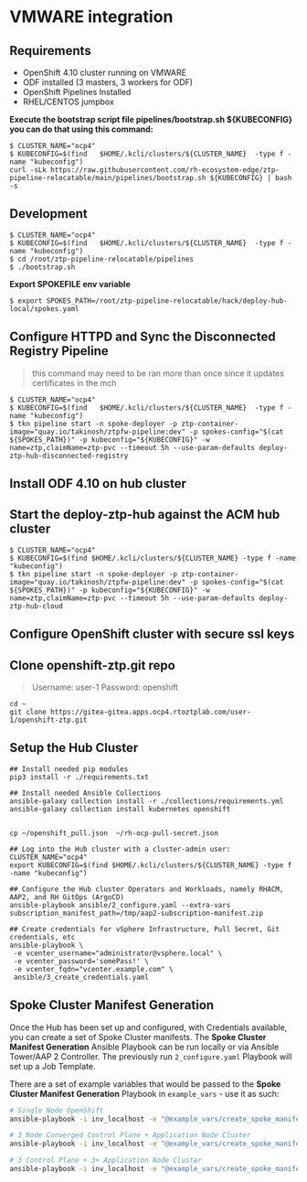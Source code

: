 # VMWARE integration

## Requirements 
* OpenShift 4.10 cluster running on VMWARE
* ODF installed (3 masters, 3 workers for ODF)
* OpenShift Pipelines Installed
* RHEL/CENTOS jumpbox


**Execute the bootstrap script file pipelines/bootstrap.sh ${KUBECONFIG} you can do that using this command:**
```
$ CLUSTER_NAME="ocp4"
$ KUBECONFIG=$(find   $HOME/.kcli/clusters/${CLUSTER_NAME}  -type f -name "kubeconfig")
curl -sLk https://raw.githubusercontent.com/rh-ecosystem-edge/ztp-pipeline-relocatable/main/pipelines/bootstrap.sh ${KUBECONFIG} | bash -s
```

## Development
```
$ CLUSTER_NAME="ocp4"
$ KUBECONFIG=$(find   $HOME/.kcli/clusters/${CLUSTER_NAME}  -type f -name "kubeconfig")
$ cd /root/ztp-pipeline-relocatable/pipelines
$ ./bootstrap.sh
```

**Export SPOKEFILE env variable**
```
$ export SPOKES_PATH=/root/ztp-pipeline-relocatable/hack/deploy-hub-local/spokes.yaml
```

## Configure HTTPD and Sync the Disconnected Registry Pipeline 
> this command may need to be ran more than once since it updates certificates in the mch
```
$ CLUSTER_NAME="ocp4"
$ KUBECONFIG=$(find   $HOME/.kcli/clusters/${CLUSTER_NAME}  -type f -name "kubeconfig")
$ tkn pipeline start -n spoke-deployer -p ztp-container-image="quay.io/takinosh/ztpfw-pipeline:dev" -p spokes-config="$(cat ${SPOKES_PATH})" -p kubeconfig="${KUBECONFIG}" -w name=ztp,claimName=ztp-pvc --timeout 5h --use-param-defaults deploy-ztp-hub-disconnected-registry
```

## Install ODF 4.10 on hub cluster 

## Start the deploy-ztp-hub against the ACM hub cluster
```
$ CLUSTER_NAME="ocp4"
$ KUBECONFIG=$(find $HOME/.kcli/clusters/${CLUSTER_NAME} -type f -name "kubeconfig")
$ tkn pipeline start -n spoke-deployer -p ztp-container-image="quay.io/takinosh/ztpfw-pipeline:dev" -p spokes-config="$(cat ${SPOKES_PATH})" -p kubeconfig="${KUBECONFIG}" -w name=ztp,claimName=ztp-pvc --timeout 5h --use-param-defaults deploy-ztp-hub-cloud
```

## Configure OpenShift cluster with secure ssl keys

## Clone openshift-ztp.git repo
> Username: user-1
> Password: openshift
```
cd ~
git clone https://gitea-gitea.apps.ocp4.rtoztplab.com/user-1/openshift-ztp.git
```

## Setup the Hub Cluster
```
## Install needed pip modules
pip3 install -r ./requirements.txt

## Install needed Ansible Collections
ansible-galaxy collection install -r ./collections/requirements.yml
ansible-galaxy collection install kubernetes openshift


cp ~/openshift_pull.json  ~/rh-ocp-pull-secret.json

## Log into the Hub cluster with a cluster-admin user:
CLUSTER_NAME="ocp4"
export KUBECONFIG=$(find $HOME/.kcli/clusters/${CLUSTER_NAME} -type f -name "kubeconfig")

## Configure the Hub cluster Operators and Workloads, namely RHACM, AAP2, and RH GitOps (ArgoCD)
ansible-playbook ansible/2_configure.yaml --extra-vars subscription_manifest_path=/tmp/aap2-subscription-manifest.zip

## Create credentials for vSphere Infrastructure, Pull Secret, Git credentials, etc
ansible-playbook \
 -e vcenter_username="administrator@vsphere.local" \
 -e vcenter_password='somePass!' \
 -e vcenter_fqdn="vcenter.example.com" \
 ansible/3_create_credentials.yaml
```

## Spoke Cluster Manifest Generation

Once the Hub has been set up and configured, with Credentials available, you can create a set of Spoke Cluster manifests.  The **Spoke Cluster Manifest Generation** Ansible Playbook can be run locally or via Ansible Tower/AAP 2 Controller.  The previously run `2_configure.yaml` Playbook will set up a Job Template.

There are a set of example variables that would be passed to the **Spoke Cluster Manifest Generation** Playbook in `example_vars` - use it as such:

```bash
# Single Node OpenShift
ansible-playbook -i inv_localhost -e "@example_vars/create_spoke_manifests-singleNode.yaml" create_spoke_manifests.yml

# 3 Node Converged Control Plane + Application Node Cluster
ansible-playbook -i inv_localhost -e "@example_vars/create_spoke_manifests-3nodeConverged.yaml" create_spoke_manifests.yml

# 3 Control Plane + 3+ Application Node Cluster
ansible-playbook -i inv_localhost -e "@example_vars/create_spoke_manifests-haCluster.yaml" create_spoke_manifests.yml
```